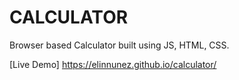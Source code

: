 # CALCULATOR
Browser based Calculator built using JS, HTML, CSS.

[Live Demo] https://elinnunez.github.io/calculator/

